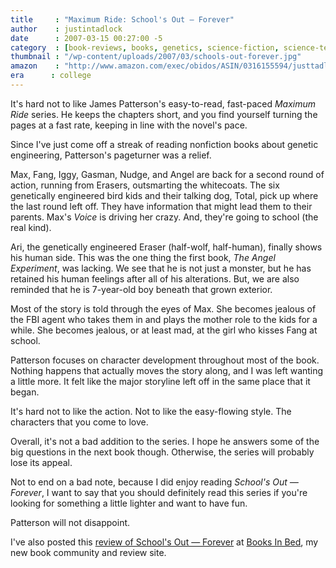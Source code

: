 ```yaml
---
title     : "Maximum Ride: School's Out — Forever"
author    : justintadlock
date      : 2007-03-15 00:27:00 -5
category  : [book-reviews, books, genetics, science-fiction, science-technology]
thumbnail : "/wp-content/uploads/2007/03/schools-out-forever.jpg"
amazon    : "http://www.amazon.com/exec/obidos/ASIN/0316155594/justtadl-20"
era      : college
---
```


It's hard not to like James Patterson's easy-to-read, fast-paced <em> Maximum Ride</em> series.  He keeps the chapters short, and you find yourself turning the pages at a fast rate, keeping in line with the novel's pace.

Since I've just come off a streak of reading nonfiction books about genetic engineering, Patterson's pageturner was a relief.

Max, Fang, Iggy, Gasman, Nudge, and Angel are back for a second round of action, running from Erasers, outsmarting the whitecoats.  The six genetically engineered bird kids and their talking dog, Total, pick up where the last round left off.  They have information that might lead them to their parents.  Max's <em> Voice</em> is driving her crazy.  And, they're going to school (the real kind).

Ari, the genetically engineered Eraser (half-wolf, half-human), finally shows his human side.  This was the one thing the first book, <em> The Angel Experiment</em>, was lacking.  We see that he is not just a monster, but he has retained his human feelings after all of his alterations.  But, we are also reminded that he is 7-year-old boy beneath that grown exterior.

Most of the story is told through the eyes of Max.  She becomes jealous of the FBI agent who takes them in and plays the mother role to the kids for a while.  She becomes jealous, or at least mad, at the girl who kisses Fang at school.

Patterson focuses on character development throughout most of the book.  Nothing happens that actually moves the story along, and I was left wanting a little more.  It felt like the major storyline left off in the same place that it began.

It's hard not to like the action.  Not to like the easy-flowing style.  The characters that you come to love.

Overall, it's not a bad addition to the series.  I hope he answers some of the big questions in the next book though.  Otherwise, the series will probably lose its appeal.

Not to end on a bad note, because I did enjoy reading <i> School's Out &mdash; Forever</i>, I want to say that you should definitely read this series if you're looking for something a little lighter and want to have fun.

Patterson will not disappoint.

I've also posted this <a href="http://booksinbed.com/archives/2007/03/14/maximum-ride-schools-out-forever" title="Maximum Ride Review at Books In Bed"> review of School's Out &mdash; Forever</a> at <a href="http://booksinbed.com" title="Books In Bed"> Books In Bed</a>, my new book community and review site.
